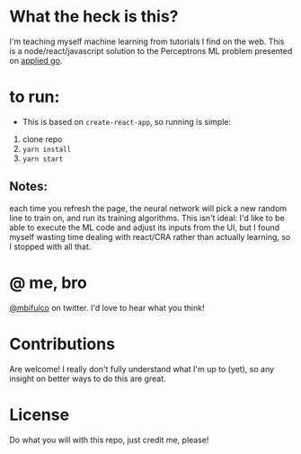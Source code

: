 # What the heck is this?
I'm teaching myself machine learning from tutorials I find on the web.  This is a node/react/javascript solution to the Perceptrons ML problem presented on [applied go](https://appliedgo.net/perceptron/).

# to run:
- This is based on `create-react-app`, so running is simple:
1. clone repo
1. `yarn install`
1. `yarn start`

## Notes:
each time you refresh the page, the neural network will pick a new random line to train on, and run its training algorithms.  This isn't ideal: I'd like to be able to execute the ML code and adjust its inputs from the UI, but I found myself wasting time dealing with react/CRA rather than actually learning, so I stopped with all that.


# @ me, bro 
[@mbifulco](twitter.com/mbifulco) on twitter.  I'd love to hear what you think!

# Contributions
Are welcome! I really don't fully understand what I'm up to (yet), so any insight on better ways to do this are great.

# License
Do what you will with this repo, just credit me, please!